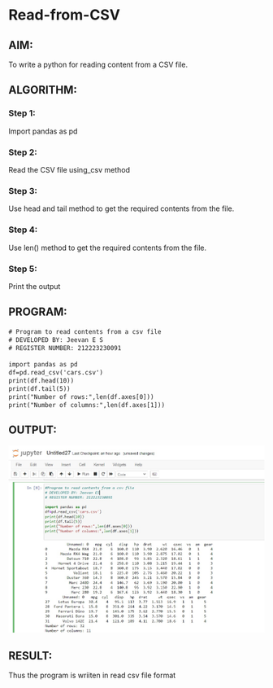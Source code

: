 # Read-from-CSV

## AIM:
To write a python for reading content from a CSV file.

## ALGORITHM:
### Step 1:
Import pandas as pd
### Step 2:
Read the CSV file using_csv method
### Step 3:
Use head and tail method to get the required contents from the file.
### Step 4:
Use len() method to get the required contents from the file.
### Step 5:
Print the output
## PROGRAM:
```
# Program to read contents from a csv file
# DEVELOPED BY: Jeevan E S
# REGISTER NUMBER: 212223230091
 
import pandas as pd 
df=pd.read_csv('cars.csv') 
print(df.head(10)) 
print(df.tail(5)) 
print("Number of rows:",len(df.axes[0])) 
print("Number of columns:",len(df.axes[1]))
```
## OUTPUT:
![output](/output.jpeg)


## RESULT:
Thus the program is wriiten in read csv file format
